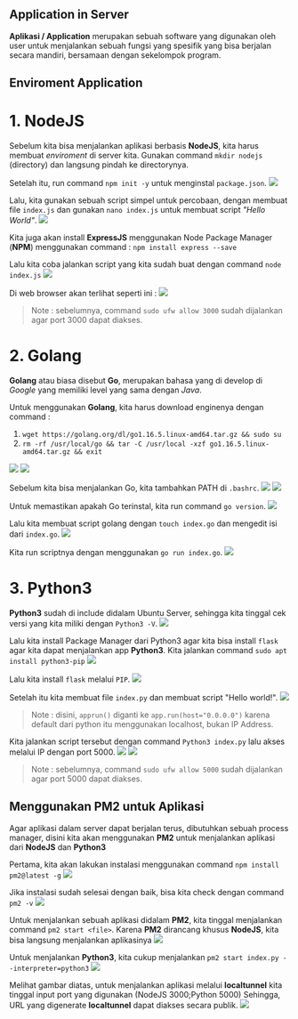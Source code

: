 ## Application in Server
**Aplikasi / Application** merupakan sebuah software yang digunakan oleh user untuk menjalankan sebuah fungsi yang spesifik yang bisa berjalan secara mandiri, bersamaan dengan sekelompok program.

## Enviroment Application
# 1. NodeJS
Sebelum kita bisa menjalankan aplikasi berbasis **NodeJS**, kita harus membuat _enviroment_ di server kita.
Gunakan command `mkdir nodejs` (directory) dan langsung pindah ke directorynya.

Setelah itu, run command `npm init -y` untuk menginstal `package.json`.
![](https://github.com/ademuh/devops13-dumbways-s1/blob/main/day-3/media/1-2.png?raw=true)

Lalu, kita gunakan sebuah script simpel untuk percobaan, dengan membuat file `index.js` dan gunakan `nano index.js` untuk membuat script _"Hello World"_.
![](https://github.com/ademuh/devops13-dumbways-s1/blob/main/day-3/media/1-3.png?raw=true)

Kita juga akan install **ExpressJS** menggunakan Node Package Manager (**NPM**) menggunakan command :
`npm install express --save`

Lalu kita coba jalankan script yang kita sudah buat dengan command `node index.js`
![](https://github.com/ademuh/devops13-dumbways-s1/blob/main/day-3/media/1-4.png?raw=true)

Di web browser akan terlihat seperti ini :
![](https://github.com/ademuh/devops13-dumbways-s1/blob/main/day-3/media/1-5.png?raw=true)
> Note : sebelumnya, command `sudo ufw allow 3000` sudah dijalankan agar port 3000 dapat diakses.

# 2. Golang
**Golang** atau biasa disebut **Go**, merupakan bahasa yang di develop di _Google_ yang memiliki level yang sama dengan _Java_.

Untuk menggunakan **Golang**, kita harus download enginenya dengan command :
1. `wget https://golang.org/dl/go1.16.5.linux-amd64.tar.gz && sudo su`
2. `rm -rf /usr/local/go && tar -C /usr/local -xzf go1.16.5.linux-amd64.tar.gz && exit`

![](https://github.com/ademuh/devops13-dumbways-s1/blob/main/day-3/media/2.png?raw=true)
![](https://github.com/ademuh/devops13-dumbways-s1/blob/main/day-3/media/2-1.png?raw=true)

Sebelum kita bisa menjalankan Go, kita tambahkan PATH di `.bashrc`.
![](https://github.com/ademuh/devops13-dumbways-s1/blob/main/day-3/media/2-3.png?raw=true)
![](https://github.com/ademuh/devops13-dumbways-s1/blob/main/day-3/media/2-2.png?raw=true)

Untuk memastikan apakah Go terinstal, kita run command `go version`.
![](https://github.com/ademuh/devops13-dumbways-s1/blob/main/day-3/media/2-4.png?raw=true)

Lalu kita membuat script golang dengan `touch index.go` dan mengedit isi dari `index.go`.
![](https://github.com/ademuh/devops13-dumbways-s1/blob/main/day-3/media/2-6.png?raw=true)

Kita run scriptnya dengan menggunakan `go run index.go`.
![](https://github.com/ademuh/devops13-dumbways-s1/blob/main/day-3/media/2-7.png?raw=true)

# 3. Python3
**Python3** sudah di include didalam Ubuntu Server, sehingga kita tinggal cek versi yang kita miliki dengan `Python3 -V`.
![](https://github.com/ademuh/devops13-dumbways-s1/blob/main/day-3/media/3.png?raw=true)

Lalu kita install Package Manager dari Python3 agar kita bisa install `flask` agar kita dapat menjalankan app **Python3**.
Kita jalankan command `sudo apt install python3-pip`
![](https://github.com/ademuh/devops13-dumbways-s1/blob/main/day-3/media/3-1.png?raw=true)

Lalu kita install `flask` melalui `PIP`.
![](https://github.com/ademuh/devops13-dumbways-s1/blob/main/day-3/media/3-2.png?raw=true)

Setelah itu kita membuat file `index.py` dan membuat script "Hello world!".
![](https://github.com/ademuh/devops13-dumbways-s1/blob/main/day-3/media/3-4.png?raw=true)
> Note : disini, `apprun()` diganti ke `app.run(host="0.0.0.0")` karena default dari python itu menggunakan localhost, bukan IP Address.

Kita jalankan script tersebut dengan command `Python3 index.py` lalu akses melalui IP dengan port 5000.
![](https://github.com/ademuh/devops13-dumbways-s1/blob/main/day-3/media/3-5.png?raw=true)
![](https://github.com/ademuh/devops13-dumbways-s1/blob/main/day-3/media/3-6.png?raw=true)
> Note : sebelumnya, command `sudo ufw allow 5000` sudah dijalankan agar port 5000 dapat diakses.

## Menggunakan PM2 untuk Aplikasi
Agar aplikasi dalam server dapat berjalan terus, dibutuhkan sebuah process manager, disini kita akan menggunakan **PM2** untuk menjalankan aplikasi dari **NodeJS** dan **Python3**

Pertama, kita akan lakukan instalasi menggunakan command `npm install pm2@latest -g`
![](https://github.com/ademuh/devops13-dumbways-s1/blob/main/day-3/media/4.png?raw=true)

Jika instalasi sudah selesai dengan baik, bisa kita check dengan command `pm2 -v`
![](https://github.com/ademuh/devops13-dumbways-s1/blob/main/day-3/media/4-1.png?raw=true)

Untuk menjalankan sebuah aplikasi didalam **PM2**, kita tinggal menjalankan command `pm2 start <file>`. Karena **PM2** dirancang khusus **NodeJS**, kita bisa langsung menjalankan aplikasinya
![](https://github.com/ademuh/devops13-dumbways-s1/blob/main/day-3/media/4-2.png?raw=true)

Untuk menjalankan **Python3**, kita cukup menjalankan  `pm2 start index.py --interpreter=python3`
![](https://github.com/ademuh/devops13-dumbways-s1/blob/main/day-3/media/5.png?raw=true)

Melihat gambar diatas, untuk menjalankan aplikasi melalui **localtunnel** kita tinggal input port yang digunakan (NodeJS 3000;Python 5000)
Sehingga, URL yang digenerate **localtunnel** dapat diakses secara publik.
![](https://github.com/ademuh/devops13-dumbways-s1/blob/main/day-3/media/5-1.png?raw=true)

